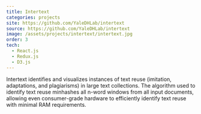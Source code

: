 ```yaml
---
title: Intertext
categories: projects
site: https://github.com/YaleDHLab/intertext
source: https://github.com/YaleDHLab/intertext
image: /assets/projects/intertext/intertext.jpg
order: 3
tech:
  - React.js
  - Redux.js
  - D3.js
---
```


Intertext identifies and visualizes instances of text reuse (imitation, adaptations, and plagiarisms) in large text collections. The algorithm used to identify text reuse minhashes all n-word windows from all input documents, allowing even consumer-grade hardware to efficiently identify text reuse with minimal RAM requirements.
